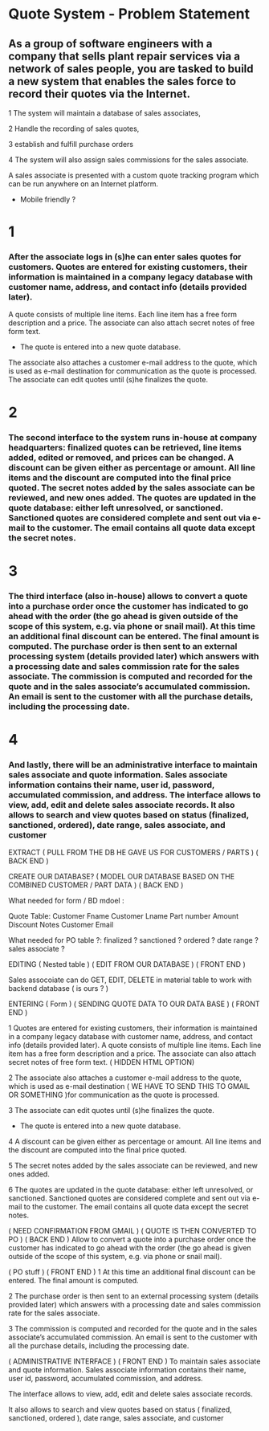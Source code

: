 
# Quote System - Problem Statement

 ## As a group of software engineers with a company that sells plant repair services via a network of sales people, you are tasked to build a new system that enables the sales force to record their quotes via the Internet.

 1 The system will maintain a database of sales associates, 
 
 2 Handle the recording of sales quotes,

 3 establish and fulfill purchase orders
 
 4 The system will also assign sales commissions for the sales associate.

A sales associate is presented with a custom quote tracking program which can be run anywhere on an Internet platform.
* Mobile friendly ?

# 1
 ### After the associate logs in (s)he can enter sales quotes for customers. Quotes are entered for existing customers, their information is maintained in a company legacy database with customer name, address, and contact info (details provided later). 
 
 A quote consists of multiple line items. Each line item has a free form description and a price. The associate can also attach secret notes of free form text. 
 
 * The quote is entered into a new quote database. 
 
 The associate also attaches a customer e-mail address to the quote, which is used as e-mail destination for communication as the quote is processed. The associate can edit quotes until (s)he finalizes the quote.


# 2
### The second interface to the system runs in-house at company headquarters: finalized quotes can be retrieved, line items added, edited or removed, and prices can be changed. A discount can be given either as percentage or amount. All line items and the discount are computed into the final price quoted. The secret notes added by the sales associate can be reviewed, and new ones added. The quotes are updated in the quote database: either left unresolved, or sanctioned. Sanctioned quotes are considered complete and sent out via e-mail to the customer. The email contains all quote data except the secret notes.

# 3
### The third interface (also in-house) allows to convert a quote into a purchase order once the customer has indicated to go ahead with the order (the go ahead is given outside of the scope of this system, e.g. via phone or snail mail). At this time an additional final discount can be entered. The final amount is computed. The purchase order is then sent to an external processing system (details provided later) which answers with a processing date and sales commission rate for the sales associate. The commission is computed and recorded for the quote and in the sales associate’s accumulated commission. An email is sent to the customer with all the purchase details, including the processing date.

# 4
### And lastly, there will be an administrative interface to maintain sales associate and quote information. Sales associate information contains their name, user id, password, accumulated commission, and address. The interface allows to view, add, edit and delete sales associate records. It also allows to search and view quotes based on status (finalized, sanctioned, ordered), date range, sales associate, and customer





EXTRACT ( PULL FROM THE DB HE GAVE US FOR CUSTOMERS / PARTS ) ( BACK END )





CREATE OUR DATABASE? ( MODEL OUR DATABASE BASED ON THE COMBINED CUSTOMER / PART DATA ) ( BACK END )

What needed for form / BD mdoel :

Quote Table:
Customer Fname
Customer Lname
Part number 
Amount
Discount
Notes
Customer Email



What needed for PO table ?:
finalized ?
sanctioned ?
ordered  ?
date range ?
sales associate ?




EDITING ( Nested table ) ( EDIT FROM OUR DATABASE ) ( FRONT END )

Sales assocoiate can do GET, EDIT, DELETE in material table to work with backend database ( is ours ? ) 





ENTERING ( Form ) ( SENDING QUOTE DATA TO OUR DATA BASE ) ( FRONT END )

1 Quotes are entered for existing customers, their information is maintained in a company legacy database with customer name, address, and contact info (details provided later).
A quote consists of multiple line items. Each line item has a free form description and a price. The associate can also attach secret notes of free form text. ( HIDDEN HTML OPTION)

2 The associate also attaches a customer e-mail address to the quote, which is used as e-mail destination ( WE HAVE TO SEND THIS TO GMAIL OR SOMETHING )for communication as the quote is processed. 

3 The associate can edit quotes until (s)he finalizes the quote.

* The quote is entered into a new quote database. 

4 A discount can be given either as percentage or amount. All line items and the discount are computed into the final price quoted. 

5 The secret notes added by the sales associate can be reviewed, and new ones added. 

6 The quotes are updated in the quote database: either left unresolved, or sanctioned. Sanctioned quotes are considered complete and sent out via e-mail to the customer. 
The email contains all quote data except the secret notes.




( NEED CONFIRMATION FROM GMAIL ) ( QUOTE IS THEN CONVERTED TO PO ) ( BACK END )
Allow to convert a quote into a purchase order once the customer has indicated to go ahead with the order (the go ahead is given outside of the scope of this system, e.g. via phone or snail mail). 




( PO stuff ) ( FRONT END )
1 At this time an additional final discount can be entered. The final amount is computed. 

2 The purchase order is then sent to an external processing system (details provided later) which answers with a processing date and sales commission rate for the sales associate. 

3 The commission is computed and recorded for the quote and in the sales associate’s accumulated commission. An email is sent to the customer with all the purchase details, including the processing date.





( ADMINISTRATIVE INTERFACE ) ( FRONT END )
To maintain sales associate and quote information. Sales associate information contains their name, user id, password, accumulated commission, and address. 

The interface allows to view, add, edit and delete sales associate records. 

It also allows to search and view quotes based on status ( finalized, sanctioned, ordered ), date range, sales associate, and customer